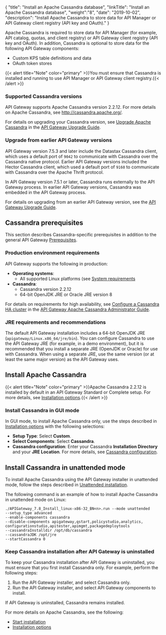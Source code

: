 {
"title": "Install an Apache Cassandra database",
"linkTitle": "Install an Apache Cassandra database",
"weight":"8",
"date": "2019-10-02",
"description": "Install Apache Cassandra to store data for API Manager or API Gateway client registry (API key and OAuth)."
}

Apache Cassandra is required to store data for API Manager (for example, API catalog, quotas, and client registry) or API Gateway client registry (API key and OAuth). In addition, Cassandra is optional to store data for the following API Gateway components:

* Custom KPS table definitions and data
* OAuth token stores

{{< alert title="Note" color="primary" >}}You must ensure that Cassandra is installed and running to use API Manager or API Gateway client registry.{{< /alert >}}

### Supported Cassandra versions

API Gateway supports Apache Cassandra version 2.2.12. For more details on Apache Cassandra, see <http://cassandra.apache.org/>.

For details on upgrading your Cassandra version, see [Upgrade Apache Cassandra](/csh?context=801&product=prod-api-gateway-77) in the [API Gateway Upgrade Guide](/bundle/APIGateway_77_UpgradeGuide_allOS_en_HTML5).

### Upgrade from earlier API Gateway versions

API Gateway version 7.5.3 and later include the Datastax Cassandra client, which uses a default port of `9042` to communicate with Cassandra over the Cassandra native protocol. Earlier API Gateway versions included the Hector Cassandra client, which used a default port of `9160` to communicate with Cassandra over the Apache Thrift protocol.

In API Gateway version 7.5.1 or later, Cassandra runs externally to the API Gateway process. In earlier API Gateway versions, Cassandra was embedded in the API Gateway process.

For details on upgrading from an earlier API Gateway version, see the [API Gateway Upgrade Guide](/bundle/APIGateway_77_UpgradeGuide_allOS_en_HTML5).

## Cassandra prerequisites

This section describes Cassandra-specific prerequisites in addition to the general API Gateway [Prerequisites](TemplateTopics/prereqs/prereqs_overview.htm#top).

### Production environment requirements

API Gateway supports the following in production:

* **Operating systems**:
    * All supported Linux platforms (see [System requirements](/docs/apigtw_install/system_requirements)
* **Cassandra**:
    * Cassandra version 2.2.12
    * 64-bit OpenJDK JRE or Oracle JRE version 8

For details on requirements for high availability, see [Configure a Cassandra HA cluster](/csh?context=1300&product=prod-api-gateway-77) in the [API Gateway Apache Cassandra Administrator Guide](/bundle/APIGateway_77_CassandraGuide_allOS_en_HTML5/).

### JRE requirements and recommendations

The default API Gateway installation includes a 64-bit OpenJDK JRE (`apigateway/Linux.x86_64/jre/bin`). You can configure Cassandra to use the API Gateway JRE (for example, in a demo environment), but it is recommended that you install a separate JRE (OpenJDK or Oracle) for use with Cassandra. When using a separate JRE, use the same version (or at least the same major version) as the API Gateway uses.

## Install Apache Cassandra

{{< alert title="Note" color="primary" >}}Apache Cassandra 2.2.12 is installed by default in an API Gateway Standard or Complete setup. For more details, see [Installation options](/docs/apigtw_install/installation).{{< /alert >}}

### Install Cassandra in GUI mode

In GUI mode, to install Apache Cassandra only, use the steps described in [Installation options](/docs/apigtw_install/installation) with the following selections:

* **Setup Type**: Select **Custom**.
* **Select Components**: Select **Cassandra**.
* **Cassandra configuration**: Enter your Cassandra **Installation Directory** and your **JRE Location**. For more details, see [Cassandra configuration](/docs/apigtw_install/installation#cassandra_configuration).

## Install Cassandra in unattended mode

To install Apache Cassandra using the API Gateway installer in unattended mode, follow the steps described in [Unattended installation](/docs/apigtw_install/installation_unattended#unattended_mode_options).

The following command is an example of how to install Apache Cassandra in unattended mode on Linux:

```
./APIGateway_7.8_Install_linux-x86-32_BN<n>.run --mode unattended
--setup_type advanced
--enable-components cassandra
--disable-components apigateway,qstart,policystudio,analytics,
configurationstudio,apitester,apimgmt,packagedeploytools
--cassandraInstalldir /opt/db/cassandra
--cassandraJDK /opt/jre
--startCassandra 0
```

### Keep Cassandra installation after API Gateway is uninstalled

To keep your Cassandra installation after API Gateway is uninstalled, you must ensure that you first install Cassandra only. For example, perform the following steps:

1. Run the API Gateway installer, and select Cassandra only.
2. Run the API Gateway installer, and select API Gateway components to install.

If API Gateway is uninstalled, Cassandra remains installed.

For more details on Apache Cassandra, see the following:

* [Start installation](http://cassandra.apache.org/)
* [Installation options](http://docs.datastax.com/en/cassandra/2.2/)

